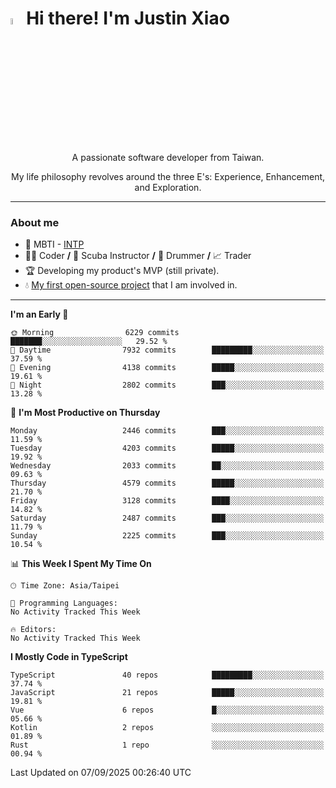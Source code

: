 # <img src="https://media.giphy.com/media/hvRJCLFzcasrR4ia7z/giphy.gif" width="5%">Hi there! I'm Justin Xiao
<p align="center">A passionate software developer from Taiwan.  </p>
<p align="center">My life philosophy revolves around the three E's: Experience, Enhancement, and Exploration.</p>

---
### About me
- 👀 MBTI - [INTP](https://www.16personalities.com/intp-personality)
- 👨‍💻 Coder **/** 🤿 Scuba Instructor **/** 🥁 Drummer **/** 📈 Trader
- 🏆 Developing my product's MVP (still private).
- 💧 [My first open-source project](https://github.com/Game-as-a-Service/Game-Lobby-Web) that I am involved in.

---
<!--START_SECTION:waka-->
**I'm an Early 🐤** 

```text
🌞 Morning                6229 commits        ███████░░░░░░░░░░░░░░░░░░   29.52 % 
🌆 Daytime                7932 commits        █████████░░░░░░░░░░░░░░░░   37.59 % 
🌃 Evening                4138 commits        █████░░░░░░░░░░░░░░░░░░░░   19.61 % 
🌙 Night                  2802 commits        ███░░░░░░░░░░░░░░░░░░░░░░   13.28 % 
```
📅 **I'm Most Productive on Thursday** 

```text
Monday                   2446 commits        ███░░░░░░░░░░░░░░░░░░░░░░   11.59 % 
Tuesday                  4203 commits        █████░░░░░░░░░░░░░░░░░░░░   19.92 % 
Wednesday                2033 commits        ██░░░░░░░░░░░░░░░░░░░░░░░   09.63 % 
Thursday                 4579 commits        █████░░░░░░░░░░░░░░░░░░░░   21.70 % 
Friday                   3128 commits        ████░░░░░░░░░░░░░░░░░░░░░   14.82 % 
Saturday                 2487 commits        ███░░░░░░░░░░░░░░░░░░░░░░   11.79 % 
Sunday                   2225 commits        ███░░░░░░░░░░░░░░░░░░░░░░   10.54 % 
```


📊 **This Week I Spent My Time On** 

```text
🕑︎ Time Zone: Asia/Taipei

💬 Programming Languages: 
No Activity Tracked This Week

🔥 Editors: 
No Activity Tracked This Week
```

**I Mostly Code in TypeScript** 

```text
TypeScript               40 repos            █████████░░░░░░░░░░░░░░░░   37.74 % 
JavaScript               21 repos            █████░░░░░░░░░░░░░░░░░░░░   19.81 % 
Vue                      6 repos             █░░░░░░░░░░░░░░░░░░░░░░░░   05.66 % 
Kotlin                   2 repos             ░░░░░░░░░░░░░░░░░░░░░░░░░   01.89 % 
Rust                     1 repo              ░░░░░░░░░░░░░░░░░░░░░░░░░   00.94 % 
```




 Last Updated on 07/09/2025 00:26:40 UTC
<!--END_SECTION:waka-->
